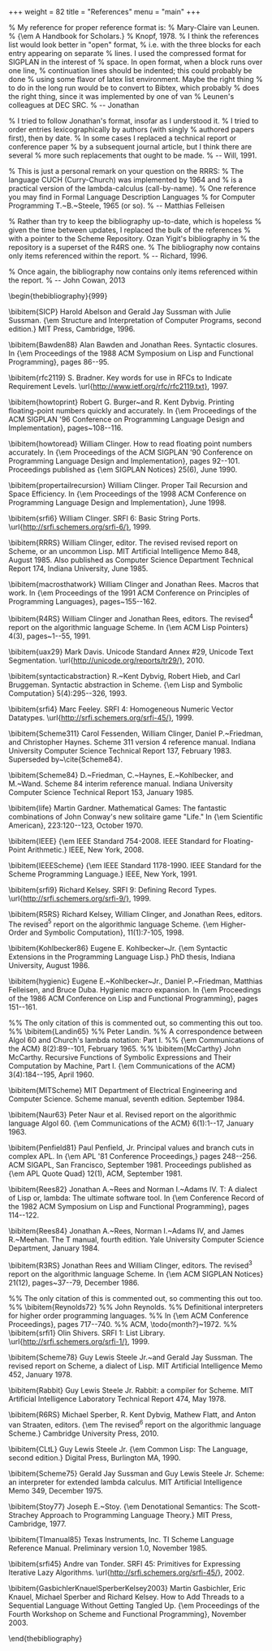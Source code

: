 +++
weight = 82
title = "References"
menu = "main"
+++

% My reference for proper reference format is:
%    Mary-Claire van Leunen.
%    {\em A Handbook for Scholars.}
%    Knopf, 1978.
% I think the references list would look better in "open" format,
% i.e. with the three blocks for each entry appearing on separate
% lines.  I used the compressed format for SIGPLAN in the interest of
% space.  In open format, when a block runs over one line,
% continuation lines should be indented; this could probably be done
% using some flavor of latex list environment.  Maybe the right thing
% to do in the long run would be to convert to Bibtex, which probably
% does the right thing, since it was implemented by one of van
% Leunen's colleagues at DEC SRC.
%  -- Jonathan

% I tried to follow Jonathan's format, insofar as I understood it.
% I tried to order entries lexicographically by authors (with singly
% authored papers first), then by date.
% In some cases I replaced a technical report or conference paper
% by a subsequent journal article, but I think there are several
% more such replacements that ought to be made.
%  -- Will, 1991.

% This is just a personal remark on your question on the RRRS:
% The language CUCH (Curry-Church) was implemented by 1964 and 
% is a practical version of the lambda-calculus (call-by-name).
% One reference you may find in Formal Language Description Languages
% for Computer Programming T.~B.~Steele, 1965 (or so).
%  -- Matthias Felleisen

% Rather than try to keep the bibliography up-to-date, which is hopeless
% given the time between updates, I replaced the bulk of the references
% with a pointer to the Scheme Repository.  Ozan Yigit's bibliography in
% the repository is a superset of the R4RS one.
% The bibliography now contains only items referenced within the report.
%  -- Richard, 1996.

% Once again, the bibliography now contains only items referenced within the report.
%  -- John Cowan, 2013

\begin{thebibliography}{999}

\bibitem{SICP}
Harold Abelson and Gerald Jay Sussman with Julie Sussman.
{\em Structure and Interpretation of Computer Programs, second edition.}
MIT Press, Cambridge, 1996.

\bibitem{Bawden88}
Alan Bawden and Jonathan Rees.
Syntactic closures.
In {\em Proceedings of the 1988 ACM Symposium on Lisp and
  Functional Programming}, pages 86--95.

\bibitem{rfc2119}
S. Bradner.
Key words for use in RFCs to Indicate Requirement Levels.
\url{http://www.ietf.org/rfc/rfc2119.txt}, 1997.

\bibitem{howtoprint}
Robert G. Burger~and R. Kent Dybvig.
Printing floating-point numbers quickly and accurately.
In {\em Proceedings of the ACM SIGPLAN '96 Conference
  on Programming Language Design and Implementation}, pages~108--116.

\bibitem{howtoread}
William Clinger.
How to read floating point numbers accurately.
In {\em Proceedings of the ACM SIGPLAN '90 Conference
  on Programming Language Design and Implementation}, pages 92--101.
Proceedings published as {\em SIGPLAN Notices} 25(6), June 1990.

\bibitem{propertailrecursion}
William Clinger.
Proper Tail Recursion and Space Efficiency.
In {\em Proceedings of the 1998 ACM Conference on Programming
 Language Design and Implementation}, June 1998.

\bibitem{srfi6}
William Clinger.
SRFI 6: Basic String Ports.
\url{http://srfi.schemers.org/srfi-6/}, 1999.

\bibitem{RRRS}
William Clinger, editor.
The revised revised report on Scheme, or an uncommon Lisp.
MIT Artificial Intelligence Memo 848, August 1985.
Also published as Computer Science Department Technical Report 174,
  Indiana University, June 1985.

\bibitem{macrosthatwork}
William Clinger and Jonathan Rees.
Macros that work.
In {\em Proceedings of the 1991 ACM Conference on Principles of
  Programming Languages}, pages~155--162.

\bibitem{R4RS}
William Clinger and Jonathan Rees, editors.
The revised$^4$ report on the algorithmic language Scheme.
In {\em ACM Lisp Pointers} 4(3), pages~1--55, 1991.

\bibitem{uax29}
Mark Davis.
Unicode Standard Annex \#29, Unicode Text Segmentation.
\url{http://unicode.org/reports/tr29/}, 2010.

\bibitem{syntacticabstraction}
R.~Kent Dybvig, Robert Hieb, and Carl Bruggeman.
Syntactic abstraction in Scheme.
{\em Lisp and Symbolic Computation} 5(4):295--326, 1993.

\bibitem{srfi4}
Marc Feeley.
SRFI 4: Homogeneous Numeric Vector Datatypes.
\url{http://srfi.schemers.org/srfi-45/}, 1999.

\bibitem{Scheme311}
Carol Fessenden, William Clinger, Daniel P.~Friedman, and Christopher Haynes.
Scheme 311 version 4 reference manual.
Indiana University Computer Science Technical Report 137, February 1983.
Superseded by~\cite{Scheme84}.

\bibitem{Scheme84}
D.~Friedman, C.~Haynes, E.~Kohlbecker, and M.~Wand.
Scheme 84 interim reference manual.
Indiana University Computer Science Technical Report 153, January 1985.

\bibitem{life}
Martin Gardner.
Mathematical Games: The fantastic combinations of John Conway's new solitaire game "Life."
In {\em Scientific American}, 223:120--123, October 1970.

\bibitem{IEEE}
{\em IEEE Standard 754-2008.  IEEE Standard for Floating-Point
Arithmetic.}  IEEE, New York, 2008.

\bibitem{IEEEScheme}
{\em IEEE Standard 1178-1990.  IEEE Standard for the Scheme
  Programming Language.}  IEEE, New York, 1991.

\bibitem{srfi9}
Richard Kelsey.
SRFI 9: Defining Record Types.
\url{http://srfi.schemers.org/srfi-9/}, 1999.

\bibitem{R5RS}
Richard Kelsey, William Clinger, and Jonathan Rees, editors.
The revised$^5$ report on the algorithmic language Scheme.
{\em Higher-Order and Symbolic Computation}, 11(1):7-105, 1998.

\bibitem{Kohlbecker86}
Eugene E. Kohlbecker~Jr.
{\em Syntactic Extensions in the Programming Language Lisp.}
PhD thesis, Indiana University, August 1986.

\bibitem{hygienic}
Eugene E.~Kohlbecker~Jr., Daniel P.~Friedman, Matthias Felleisen, and Bruce Duba.
Hygienic macro expansion.
In {\em Proceedings of the 1986 ACM Conference on Lisp
  and Functional Programming}, pages 151--161.

%% The only citation of this is commented out, so commenting this out too.
%% \bibitem{Landin65}
%% Peter Landin.
%% A correspondence between Algol 60 and Church's lambda notation: Part I.
%% {\em Communications of the ACM} 8(2):89--101, February 1965.
%% 
\bibitem{McCarthy}
John McCarthy.
Recursive Functions of Symbolic Expressions and Their Computation by Machine, Part I.
{\em Communications of the ACM} 3(4):184--195, April 1960.

\bibitem{MITScheme}
MIT Department of Electrical Engineering and Computer Science.
Scheme manual, seventh edition.
September 1984.

\bibitem{Naur63}
Peter Naur et al.
Revised report on the algorithmic language Algol 60.
{\em Communications of the ACM} 6(1):1--17, January 1963.

\bibitem{Penfield81}
Paul Penfield, Jr.
Principal values and branch cuts in complex APL.
In {\em APL '81 Conference Proceedings,} pages 248--256.
ACM SIGAPL, San Francisco, September 1981.
Proceedings published as {\em APL Quote Quad} 12(1), ACM, September 1981.

\bibitem{Rees82}
Jonathan A.~Rees and Norman I.~Adams IV.
T: A dialect of Lisp or, lambda: The ultimate software tool.
In {\em Conference Record of the 1982 ACM Symposium on Lisp and
  Functional Programming}, pages 114--122.

\bibitem{Rees84}
Jonathan A.~Rees, Norman I.~Adams IV, and James R.~Meehan.
The T manual, fourth edition.
Yale University Computer Science Department, January 1984.

\bibitem{R3RS}
Jonathan Rees and William Clinger, editors.
The revised$^3$ report on the algorithmic language Scheme.
In {\em ACM SIGPLAN Notices} 21(12), pages~37--79, December 1986.

%% The only citation of this is commented out, so commenting this out too.
%% \bibitem{Reynolds72}
%% John Reynolds.
%% Definitional interpreters for higher order programming languages.
%% In {\em ACM Conference Proceedings}, pages 717--740.
%% ACM, \todo{month?}~1972.
%% 
\bibitem{srfi1}
Olin Shivers.
SRFI 1: List Library.
\url{http://srfi.schemers.org/srfi-1/}, 1999.

\bibitem{Scheme78}
Guy Lewis Steele Jr.~and Gerald Jay Sussman.
The revised report on Scheme, a dialect of Lisp.
MIT Artificial Intelligence Memo 452, January 1978.

\bibitem{Rabbit}
Guy Lewis Steele Jr.
Rabbit: a compiler for Scheme.
MIT Artificial Intelligence Laboratory Technical Report 474, May 1978.

\bibitem{R6RS}
Michael Sperber, R. Kent Dybvig, Mathew Flatt, and Anton van Straaten, editors.
{\em The revised$^6$ report on the algorithmic language Scheme.}
Cambridge University Press, 2010.

\bibitem{CLtL}
Guy Lewis Steele Jr.
{\em Common Lisp: The Language, second edition.}
Digital Press, Burlington MA, 1990.

\bibitem{Scheme75}
Gerald Jay Sussman and Guy Lewis Steele Jr.
Scheme: an interpreter for extended lambda calculus.
MIT Artificial Intelligence Memo 349, December 1975.

\bibitem{Stoy77}
Joseph E.~Stoy.
{\em Denotational Semantics: The Scott-Strachey Approach to
  Programming Language Theory.}
MIT Press, Cambridge, 1977.

\bibitem{TImanual85}
Texas Instruments, Inc.
TI Scheme Language Reference Manual.
Preliminary version 1.0, November 1985. 

\bibitem{srfi45}
Andre van Tonder.
SRFI 45: Primitives for Expressing Iterative Lazy Algorithms.
\url{http://srfi.schemers.org/srfi-45/}, 2002.

\bibitem{GasbichlerKnauelSperberKelsey2003}
Martin Gasbichler, Eric Knauel, Michael Sperber and Richard Kelsey.
How to Add Threads to a Sequential Language Without Getting Tangled Up.
{\em Proceedings of the Fourth Workshop on Scheme and Functional Programming}, November 2003.

\end{thebibliography}
